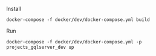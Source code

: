 Install

`docker-compose -f docker/dev/docker-compose.yml build`

Run

`docker-compose -f docker/dev/docker-compose.yml -p projects_gqlserver_dev up`